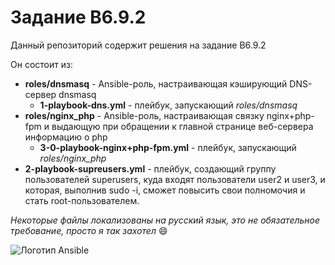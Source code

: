 # Задание B6.9.2
Данный репозиторий содержит решения на задание B6.9.2

Он состоит из:
- **roles/dnsmasq** - Ansible-роль, настраивающая кэширующий DNS-сервер dnsmasq
    - **1-playbook-dns.yml** - плейбук, запускающий *roles/dnsmasq*
- **roles/nginx_php** - Ansible-роль, настраивающая связку nginx+php-fpm и выдающую 
при обращении к главной странице веб-сервера информацию о php 
    - **3-0-playbook-nginx+php-fpm.yml** - плейбук, запускающий *roles/nginx_php*
- **2-playbook-supreusers.yml** - плейбук, создающий группу пользователей superusers, куда входят пользователи
user2 и user3, и которая, выполнив sudo -i, сможет повысить свои полномочия и стать root-пользователем.

*Некоторые файлы локализованы на русский язык, это не обязательное требование, просто я так захотел* :smile:

![Логотип Ansible](https://avatars.githubusercontent.com/u/1507452?s=280&v=4)